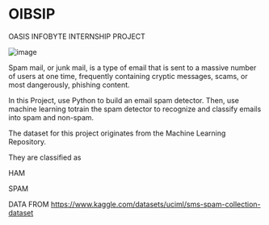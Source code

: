 # OIBSIP
OASIS INFOBYTE INTERNSHIP PROJECT

![image](https://github.com/Atharvadahitule/OIBSIP/assets/91479522/cee35875-893f-436f-89e4-aa30ebb86661)


Spam mail, or junk mail, is a type of email that is sent to a massive number of users at one time, frequently containing cryptic messages, scams, or most dangerously, phishing content.



In this Project, use Python to build an email spam detector. Then, use machine learning totrain the spam detector to recognize and classify emails into spam and non-spam. 

The dataset for this project originates from the Machine Learning Repository. 

They are classified as

HAM

SPAM



DATA FROM https://www.kaggle.com/datasets/uciml/sms-spam-collection-dataset
